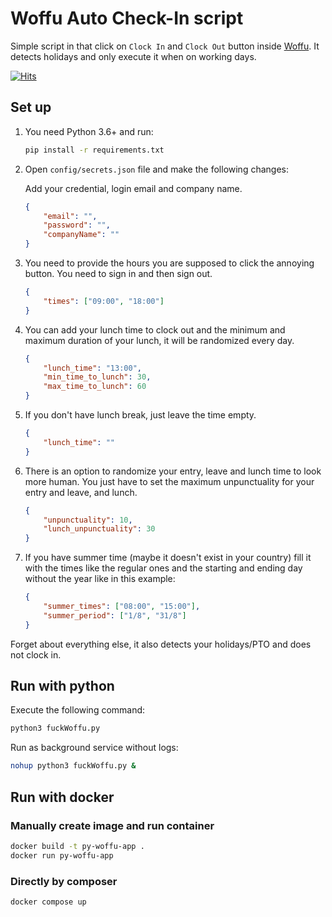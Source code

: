 # Woffu Auto Check-In script

Simple script in that click on `Clock In` and `Clock Out` button inside [Woffu](https://www.woffu.com/en). It detects holidays and only execute it when on working days.

[![Hits](https://hits.seeyoufarm.com/api/count/incr/badge.svg?url=https%3A%2F%2Fgithub.com%2FRarceD%2FFuckWoffu&count_bg=%2379C83D&title_bg=%23555555&icon=&icon_color=%23E7E7E7&title=Hits%3A&edge_flat=false)](https://hits.seeyoufarm.com)

## Set up

1. You need Python 3.6+ and run:

    ```bash
    pip install -r requirements.txt
    ```

2. Open `config/secrets.json` file and make the following changes:

    Add your credential, login email and company name.

    ```json
    {
        "email": "",
        "password": "",
        "companyName": ""
    }
    ```

3. You need to provide the hours you are supposed to click the annoying button. You need to sign in and then sign out.

    ```json
    {
        "times": ["09:00", "18:00"]
    }
    ```

4. You can add your lunch time to clock out and the minimum and maximum duration of your lunch, it will be randomized every day.

    ```json
    {
        "lunch_time": "13:00",
        "min_time_to_lunch": 30,
        "max_time_to_lunch": 60
    }
    ```

5. If you don't have lunch break, just leave the time empty.

    ```json
    {
        "lunch_time": ""
    }
    ```

6. There is an option to randomize your entry, leave and lunch time to look more human. You just have to set the maximum unpunctuality for your entry and leave, and lunch.

    ```json
    {
        "unpunctuality": 10,
        "lunch_unpunctuality": 30
    }
    ```

7. If you have summer time (maybe it doesn't exist in your country) fill it with the times like the regular ones and the starting and ending day without the year like in this example:

    ```json
    {
        "summer_times": ["08:00", "15:00"],
        "summer_period": ["1/8", "31/8"]
    }
    ```

Forget about everything else, it also detects your holidays/PTO and does not clock in.

## Run with python

Execute the following command:

```bash
python3 fuckWoffu.py
```

Run as background service without logs:

```bash
nohup python3 fuckWoffu.py &
```

## Run with docker

### Manually create image and run container

```sh
docker build -t py-woffu-app .
docker run py-woffu-app
```

### Directly by composer

```sh
docker compose up
```
